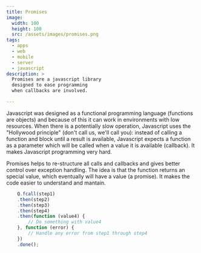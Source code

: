 ```yaml
---
title: Promises
image: 
  width: 100
  height: 100
  src: /assets/images/promises.png
tags:
  - apps
  - web
  - mobile
  - server
  - javascript
description: >
  Promises are a javascript library
  designed to ease programming
  when callbacks are involved.

---
```

Javascript was designed as a functional programming language
(functions are objects)
and because of this it can work in environments with low resources.
When there is a potentially slow operation, Javascript 
uses the "Hollywood principle"
(don't call us, we'll call you):
instead of calling a function and block until a result is available,
Javascript expects a function as a parameter
which will be called when a value it is available (callback).
It makes Javascript programming very hard.

Promises helps to re-structure all calls and callbacks
and gives better control over exception handling.
The idea is that the function returns an special value,
which eventually will have a value (a promise).
It makes the code easier to understand and mantain.

```javascript
	Q.fcall(step1)
	.then(step2)
	.then(step3)
	.then(step4)
	.then(function (value4) {
	    // Do something with value4
	}, function (error) {
	    // Handle any error from step1 through step4
	})
	.done();
```
